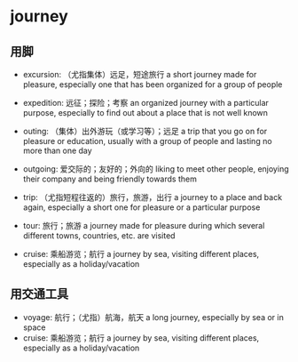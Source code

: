 # journey

## 用脚

- excursion: （尤指集体）远足，短途旅行 a short journey made for pleasure, especially one that has been organized for a group of people
- expedition: 远征；探险；考察 an organized journey with a particular purpose, especially to find out about a place that is not well known

- outing: （集体）出外游玩（或学习等）；远足 a trip that you go on for pleasure or education, usually with a group of people and lasting no more than one day
- outgoing: 爱交际的；友好的；外向的 liking to meet other people, enjoying their company and being friendly towards them

- trip: （尤指短程往返的）旅行，旅游，出行 a journey to a place and back again, especially a short one for pleasure or a particular purpose

- tour: 旅行；旅游 a journey made for pleasure during which several different towns, countries, etc. are visited
- cruise: 乘船游览；航行 a journey by sea, visiting different places, especially as a holiday/vacation

## 用交通工具

- voyage: 航行；（尤指）航海，航天 a long journey, especially by sea or in space
- cruise: 乘船游览；航行 a journey by sea, visiting different places, especially as a holiday/vacation
